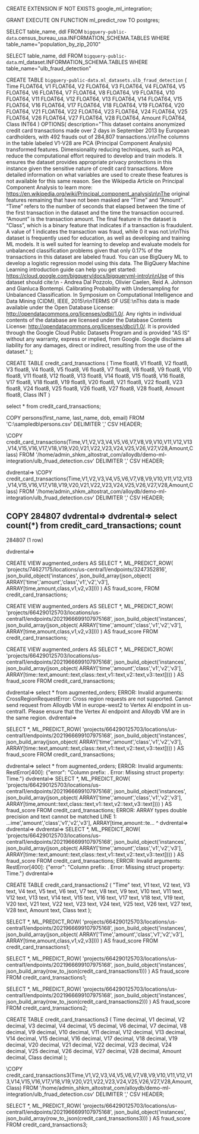 CREATE EXTENSION IF NOT EXISTS google_ml_integration;

GRANT EXECUTE ON FUNCTION ml_predict_row TO postgres;




SELECT
 table_name, ddl
FROM
 `bigquery-public-data`.census_bureau_usa.INFORMATION_SCHEMA.TABLES
WHERE
 table_name="population_by_zip_2010"
 
 
SELECT
 table_name, ddl
FROM
 `bigquery-public-data`.ml_dataset.INFORMATION_SCHEMA.TABLES
WHERE
 table_name="ulb_fraud_detection"
 
 
 CREATE TABLE `bigquery-public-data.ml_datasets.ulb_fraud_detection`
(
  Time FLOAT64,
  V1 FLOAT64,
  V2 FLOAT64,
  V3 FLOAT64,
  V4 FLOAT64,
  V5 FLOAT64,
  V6 FLOAT64,
  V7 FLOAT64,
  V8 FLOAT64,
  V9 FLOAT64,
  V10 FLOAT64,
  V11 FLOAT64,
  V12 FLOAT64,
  V13 FLOAT64,
  V14 FLOAT64,
  V15 FLOAT64,
  V16 FLOAT64,
  V17 FLOAT64,
  V18 FLOAT64,
  V19 FLOAT64,
  V20 FLOAT64,
  V21 FLOAT64,
  V22 FLOAT64,
  V23 FLOAT64,
  V24 FLOAT64,
  V25 FLOAT64,
  V26 FLOAT64,
  V27 FLOAT64,
  V28 FLOAT64,
  Amount FLOAT64,
  Class INT64
)
OPTIONS(
  description="This dataset contains anonymized credit card transactions made over 2 days in September 2013 by European cardholders, with 492 frauds out of 284,807 transactions.\n\nThe columns in the table labeled V1-V28 are PCA (Principal Component Analysis) transformed features. Dimensionality reducing techniques, such as PCA, reduce the computational effort required to develop and train models. It ensures the dataset provides appropriate privacy protections in this instance given the sensitive nature of credit card transactions. More detailed information on what variables are used to create these features is not available for this same reason. See the Wikipedia Article on Principal Component Analysis to learn more: https://en.wikipedia.org/wiki/Principal_component_analysis\n\nThe original features remaining that have not been masked are “Time” and “Amount”. “Time” refers to the number of seconds that elapsed between the time of the first transaction in the dataset and the time the transaction occurred. “Amount” is the transaction amount. The final feature in the dataset is “Class”, which is a binary feature that indicates if a transaction is fraudulent. A value of 1 indicates the transaction was fraud, while 0 it was not.\n\nThis dataset is frequently used for education, as well as developing and training ML models. It is well suited for learning to develop and evaluate models for unbalanced classification problems given that only 0.17% of the transactions in this dataset are labeled fraud. You can use BigQuery ML to develop a logistic regression model using this data. The BigQuery Machine Learning introduction guide can help you get started: https://cloud.google.com/bigquery/docs/bigqueryml-intro\n\nUse of this dataset should cite:\n     - Andrea Dal Pozzolo, Olivier Caelen, Reid A. Johnson and Gianluca Bontempi. Calibrating Probability with Undersampling for Unbalanced Classification. In Symposium on Computational Intelligence and Data Mining (CIDM), IEEE, 2015\n\nTERMS OF USE:\nThis data is made available under the Open Database License: http://opendatacommons.org/licenses/odbl/1.0/. Any rights in individual contents of the database are licensed under the Database Contents License: http://opendatacommons.org/licenses/dbcl/1.0/. It is provided through the Google Cloud Public Datasets Program and is provided \"AS IS\" without any warranty, express or implied, from Google. Google disclaims all liability for any damages, direct or indirect, resulting from the use of the dataset."
);





CREATE TABLE credit_card_transactions
(
  Time float8,
  V1 float8,
  V2 float8,
  V3 float8,
  V4 float8,
  V5 float8,
  V6 float8,
  V7 float8,
  V8 float8,
  V9 float8,
  V10 float8,
  V11 float8,
  V12 float8,
  V13 float8,
  V14 float8,
  V15 float8,
  V16 float8,
  V17 float8,
  V18 float8,
  V19 float8,
  V20 float8,
  V21 float8,
  V22 float8,
  V23 float8,
  V24 float8,
  V25 float8,
  V26 float8,
  V27 float8,
  V28 float8,
  Amount float8,
  Class INT
)

select * from credit_card_transactions;


COPY persons(first_name, last_name, dob, email)
FROM 'C:\sampledb\persons.csv'
DELIMITER ','
CSV HEADER;


\COPY credit_card_transactions(Time,V1,V2,V3,V4,V5,V6,V7,V8,V9,V10,V11,V12,V13,V14,V15,V16,V17,V18,V19,V20,V21,V22,V23,V24,V25,V26,V27,V28,Amount,Class)
FROM '/home/admin_shkm_altostrat_com/alloydb/demo-ml-integration/ulb_fruad_detection.csv'
DELIMITER ','
CSV HEADER;



dvdrental=> \COPY credit_card_transactions(Time,V1,V2,V3,V4,V5,V6,V7,V8,V9,V10,V11,V12,V13,V14,V15,V16,V17,V18,V19,V20,V21,V22,V23,V24,V25,V26,V27,V28,Amount,Class)
FROM '/home/admin_shkm_altostrat_com/alloydb/demo-ml-integration/ulb_fruad_detection.csv'
DELIMITER ','
CSV HEADER;

COPY 284807
dvdrental=>
dvdrental=> select count(*) from credit_card_transactions;
 count
--------
 284807
(1 row)

dvdrental=>


CREATE VIEW augmented_orders AS
  SELECT *,
    ML_PREDICT_ROW(
      ‘projects/74627175/locations/us-central1/endpoints/3247352816’,
      json_build_object('instances',
 	    json_build_array(json_object(
              ARRAY['time','amount','class','v1','v2','v3'],
              ARRAY[time,amount,class,v1,v2,v3])))
    ) AS fraud_score,
  FROM
    credit_card_transactions;




CREATE VIEW augmented_orders AS
  SELECT *,
    ML_PREDICT_ROW(
      'projects/664290125703/locations/us-central1/endpoints/2021966699107975168',
      json_build_object('instances',
 	    json_build_array(json_object(
              ARRAY['time','amount','class','v1','v2','v3'],
              ARRAY[time,amount,class,v1,v2,v3])))
    ) AS fraud_score
  FROM
    credit_card_transactions;

CREATE VIEW augmented_orders AS
  SELECT *,
    ML_PREDICT_ROW(
      'projects/664290125703/locations/us-central1/endpoints/2021966699107975168',
      json_build_object('instances',
 	    json_build_array(json_object(
              ARRAY['time','amount','class','v1','v2','v3'],
              ARRAY[time::text,amount::text,class::text,v1::text,v2::text,v3::text])))
    ) AS fraud_score
  FROM
    credit_card_transactions;


dvdrental=> select * from augmented_orders;
ERROR:  Invalid arguments: CrossRegionRequestError: Cross region requests are not supported. Cannot send request from Alloydb VM in europe-west2 to Vertex AI endpoint in us-central1. Please ensure that the Vertex AI endpoint and Alloydb VM are in the same region.
dvdrental=>


SELECT *, ML_PREDICT_ROW( 'projects/664290125703/locations/us-central1/endpoints/2021966699107975168', json_build_object('instances', json_build_array(json_object( ARRAY['time','amount','class','v1','v2','v3'], ARRAY[time::text,amount::text,class::text,v1::text,v2::text,v3::text]))) ) AS fraud_score FROM credit_card_transactions;


dvdrental=> select * from augmented_orders;
ERROR:  Invalid arguments: RestError[400]: {"error": "Column prefix: . Error: Missing struct property: Time."}
dvdrental=> SELECT *, ML_PREDICT_ROW( 'projects/664290125703/locations/us-central1/endpoints/2021966699107975168', json_build_object('instances', json_build_array(json_object( ARRAY['time','amount','class','v1','v2','v3'], ARRAY[time,amount::text,class::text,v1::text,v2::text,v3::text]))) ) AS fraud_score FROM credit_card_transactions;
ERROR:  ARRAY types double precision and text cannot be matched
LINE 1: ...ime','amount','class','v1','v2','v3'], ARRAY[time,amount::te...
                                                             ^
dvdrental=>
dvdrental=>
dvdrental=> SELECT *, ML_PREDICT_ROW( 'projects/664290125703/locations/us-central1/endpoints/2021966699107975168', json_build_object('instances', json_build_array(json_object( ARRAY['time','amount','class','v1','v2','v3'], ARRAY[time::text,amount::text,class::text,v1::text,v2::text,v3::text]))) ) AS fraud_score FROM credit_card_transactions;
ERROR:  Invalid arguments: RestError[400]: {"error": "Column prefix: . Error: Missing struct property: Time."}
dvdrental=>



CREATE TABLE credit_card_transactions2 ( 
"Time" text,
 V1 text,
 V2 text,
 V3 text,
 V4 text,
 V5 text,
 V6 text,
 V7 text,
 V8 text,
 V9 text,
 V10 text,
 V11 text,
 V12 text,
 V13 text,
 V14 text,
 V15 text,
 V16 text,
 V17 text,
 V18 text,
 V19 text,
 V20 text,
 V21 text,
 V22 text,
 V23 text,
 V24 text,
 V25 text,
 V26 text,
 V27 text,
 V28 text,
 Amount text,
 Class text );
 
 
 

SELECT *,
    ML_PREDICT_ROW(
      'projects/664290125703/locations/us-central1/endpoints/2021966699107975168',
      json_build_object('instances',
 	    json_build_array(json_object(
              ARRAY['Time','amount','class','v1','v2','v3'],
              ARRAY[time,amount,class,v1,v2,v3])))
    ) AS fraud_score
  FROM
    credit_card_transactions1;
    
    
SELECT *,
    ML_PREDICT_ROW(
      'projects/664290125703/locations/us-central1/endpoints/2021966699107975168',
      json_build_object('instances',
 	    json_build_array(row_to_json(credit_card_transactions1)))
    ) AS fraud_score
  FROM
    credit_card_transactions1;
    
SELECT *,
    ML_PREDICT_ROW(
      'projects/664290125703/locations/us-central1/endpoints/2021966699107975168',
      json_build_object('instances',
 	    json_build_array(row_to_json(credit_card_transactions2)))
    ) AS fraud_score
  FROM
    credit_card_transactions2;
    
    


CREATE TABLE credit_card_transactions3 ( 
Time decimal,
 V1 decimal,
 V2 decimal,
 V3 decimal,
 V4 decimal,
 V5 decimal,
 V6 decimal,
 V7 decimal,
 V8 decimal,
 V9 decimal,
 V10 decimal,
 V11 decimal,
 V12 decimal,
 V13 decimal,
 V14 decimal,
 V15 decimal,
 V16 decimal,
 V17 decimal,
 V18 decimal,
 V19 decimal,
 V20 decimal,
 V21 decimal,
 V22 decimal,
 V23 decimal,
 V24 decimal,
 V25 decimal,
 V26 decimal,
 V27 decimal,
 V28 decimal,
 Amount decimal,
 Class decimal );


\COPY credit_card_transactions3(Time,V1,V2,V3,V4,V5,V6,V7,V8,V9,V10,V11,V12,V13,V14,V15,V16,V17,V18,V19,V20,V21,V22,V23,V24,V25,V26,V27,V28,Amount,Class)
FROM '/home/admin_shkm_altostrat_com/alloydb/demo-ml-integration/ulb_fruad_detection.csv'
DELIMITER ','
CSV HEADER;


SELECT *,
    ML_PREDICT_ROW(
      'projects/664290125703/locations/us-central1/endpoints/2021966699107975168',
      json_build_object('instances',
 	    json_build_array(row_to_json(credit_card_transactions3)))
    ) AS fraud_score
  FROM
    credit_card_transactions3;
    
    
